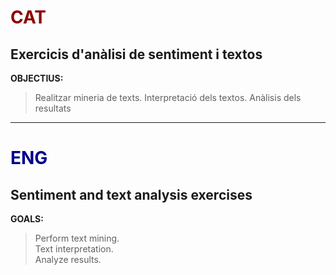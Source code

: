 # <span style="color:darkred">CAT</span>  

## Exercicis d'anàlisi de sentiment i textos  

**OBJECTIUS:**  
> Realitzar mineria de texts.
> Interpretació dels textos.
> Anàlisis dels resultats

---

# <span style="color:darkblue">ENG</span>

## Sentiment and text analysis exercises

**GOALS:**  
> Perform text mining.  
> Text interpretation.  
> Analyze results.  